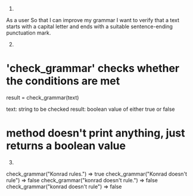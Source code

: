 1. 
As a user
So that I can improve my grammar
I want to verify that a text starts with a capital letter and ends with a suitable sentence-ending punctuation mark.

2. 
# 'check_grammar' checks whether the conditions are met
result = check_grammar(text)

text: string to be checked
result: boolean value of either true or false

# method doesn't print anything, just returns a boolean value

3. 
check_grammar("Konrad rules.") => true
check_grammar("Konrad doesn't rule") => false
check_grammar("konrad doesn't rule.") => false
check_grammar("konrad doesn't rule") => false